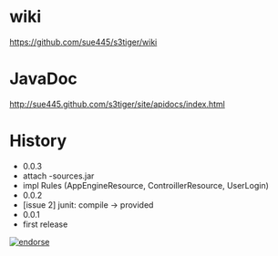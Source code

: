 # wiki
https://github.com/sue445/s3tiger/wiki

# JavaDoc
http://sue445.github.com/s3tiger/site/apidocs/index.html

# History
* 0.0.3
 * attach -sources.jar
 * impl Rules (AppEngineResource, ControillerResource, UserLogin)
* 0.0.2
 * [issue 2] junit: compile -> provided
* 0.0.1
 * first release

[![endorse](http://api.coderwall.com/sue445/endorsecount.png)](http://coderwall.com/sue445)

